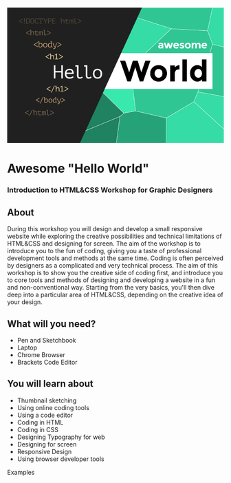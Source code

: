 ![Awesome Hello World](assets/poster.png "Hello World poster")

Awesome "Hello World"
====================
 
### Introduction to HTML&CSS Workshop for Graphic Designers
 

## About

During this workshop you will design and develop a small responsive website while exploring the creative possibilities and technical limitations of HTML&CSS and designing for screen. The aim of the workshop is to introduce you to the fun of coding, giving you a taste of professional development tools and methods at the same time. 
Coding is often perceived by designers as a complicated and very technical process. The aim of this workshop is to show you the creative side of coding first, and introduce you to core tools and methods of designing and developing a website in a fun and non-conventional way. Starting from the very basics, you'll then dive deep into a particular area of HTML&CSS, depending on the creative idea of your design.

## What will you need? 

* Pen and Sketchbook
* Laptop
* Chrome Browser
* Brackets Code Editor


## You will learn about 

* Thumbnail sketching 
* Using online coding tools
* Using a code editor
* Coding in HTML
* Coding in CSS
* Designing Typography for web
* Designing for screen
* Responsive Design
* Using browser developer tools

Examples





